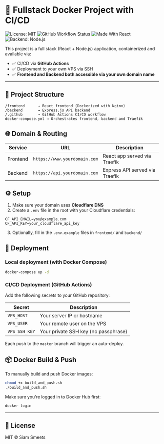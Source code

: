 # 🚀 Fullstack Docker Project with CI/CD

![License: MIT](https://img.shields.io/badge/License-MIT-green.svg)
![GitHub Workflow Status](https://img.shields.io/github/actions/workflow/status/SSMEETS01/cloud-ready-react-node-app/deploy.yml?branch=master)
![Made With React](https://img.shields.io/badge/Made%20with-React-blue?logo=react)
![Backend: Node.js](https://img.shields.io/badge/Backend-Node.js-green?logo=node.js)


This project is a full stack (React + Node.js) application, containerized and available via:

- ✅ CI/CD via **GitHub Actions**
- ✅ Deployment to your own VPS via SSH
- ✅ **Frontend and Backend both accessible via your own domain name**

---

## 📁 Project Structure

```
/frontend      → React frontend (Dockerized with Nginx)
/backend       → Express.js API backend
/.github       → GitHub Actions CI/CD workflow
docker-compose.yml → Orchestrates frontend, backend and Traefik
```

## 🌐 Domain & Routing

| Service   | URL                         | Description                  |
|-----------|-----------------------------|------------------------------|
| Frontend  | `https://www.yourdomain.com`| React app served via Traefik |
| Backend   | `https://api.yourdomain.com`| Express API served via Traefik |

## ⚙️ Setup

1. Make sure your domain uses **Cloudflare DNS**
2. Create a `.env` file in the root with your Cloudflare credentials:

```env
CF_API_EMAIL=you@example.com
CF_API_KEY=your_cloudflare_api_key
```

3. Optionally, fill in the `.env.example` files in `frontend/` and `backend/`

## 🚀 Deployment

### Local deployment (with Docker Compose)

```bash
docker-compose up -d
```

### CI/CD Deployment (GitHub Actions)

Add the following secrets to your GitHub repository:

| Secret         | Description                      |
|----------------|----------------------------------|
| `VPS_HOST`     | Your server IP or hostname       |
| `VPS_USER`     | Your remote user on the VPS      |
| `VPS_SSH_KEY`  | Your private SSH key (no passphrase) |

Each push to the `master` branch will trigger an auto-deploy.

## 📦 Docker Build & Push

To manually build and push Docker images:

```bash
chmod +x build_and_push.sh
./build_and_push.sh
```

Make sure you're logged in to Docker Hub first:

```bash
docker login
```

---

## 📜 License

MIT © Siam Smeets
